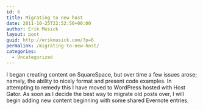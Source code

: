 ```yaml
---
id: 6
title: Migrating to new host
date: 2011-10-25T22:52:56+00:00
author: Erik Musick
layout: post
guid: http://erikmusick.com/?p=6
permalink: /migrating-to-new-host/
categories:
  - Uncategorized
---
```

I began creating content on SquareSpace, but over time a few issues arose; namely, the ability to nicely format and present code examples. In attempting to remedy this I have moved to WordPress hosted with Host Gator. As soon as I decide the best way to migrate old posts over, I will begin adding new content beginning with some shared Evernote entries.